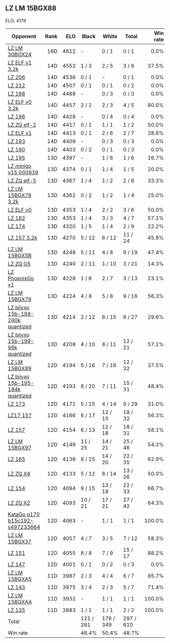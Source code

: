 ## LZ LM 15BGX88 ##

ELO: 4179

Opponent | Rank | ELO | Black | White | Total | Win rate
---------|-----:|----:|-------|-------|-------|-------:
[LZ LM 30BOX24](LZ%20LM%2030BOX24.md) | 16D | 4812 | - | 0 / 1 | 0 / 1 | 0.0%
[LZ ELF v1 3.2k](LZ%20ELF%20v1%203.2k.md) | 14D | 4552 | 1 / 3 | 2 / 5 | 3 / 8 | 37.5%
[LZ 206](LZ%20206.md) | 14D | 4536 | 0 / 1 | - | 0 / 1 | 0.0%
[LZ 212](LZ%20212.md) | 14D | 4507 | 0 / 1 | 0 / 1 | 0 / 2 | 0.0%
[LZ 198](LZ%20198.md) | 14D | 4488 | - | 0 / 3 | 0 / 3 | 0.0%
[LZ ELF v0 3.2k](LZ%20ELF%20v0%203.2k.md) | 14D | 4457 | 2 / 2 | 2 / 3 | 4 / 5 | 80.0%
[LZ 196](LZ%20196.md) | 14D | 4428 | - | 0 / 4 | 0 / 4 | 0.0%
[LZ ZQ elf-2](LZ%20ZQ%20elf-2.md) | 14D | 4417 | 0 / 1 | 1 / 1 | 1 / 2 | 50.0%
[LZ ELF v1](LZ%20ELF%20v1.md) | 14D | 4413 | 0 / 1 | 2 / 6 | 2 / 7 | 28.6%
[LZ 193](LZ%20193.md) | 14D | 4409 | - | 0 / 3 | 0 / 3 | 0.0%
[LZ 190](LZ%20190.md) | 14D | 4403 | 0 / 2 | 0 / 1 | 0 / 3 | 0.0%
[LZ 195](LZ%20195.md) | 13D | 4397 | - | 1 / 6 | 1 / 6 | 16.7%
[LZ minigo v15 000939](LZ%20minigo%20v15%20000939.md) | 13D | 4374 | 0 / 1 | 1 / 4 | 1 / 5 | 20.0%
[LZ ZQ elf-5](LZ%20ZQ%20elf-5.md) | 13D | 4367 | 1 / 4 | 1 / 2 | 2 / 6 | 33.3%
[LZ LM 15BGX78 3.2k](LZ%20LM%2015BGX78%203.2k.md) | 13D | 4362 | 0 / 2 | 1 / 2 | 1 / 4 | 25.0%
[LZ ELF v0](LZ%20ELF%20v0.md) | 13D | 4353 | 1 / 4 | 2 / 2 | 3 / 6 | 50.0%
[LZ 182](LZ%20182.md) | 13D | 4353 | 1 / 4 | 3 / 3 | 4 / 7 | 57.1%
[LZ 174](LZ%20174.md) | 13D | 4320 | 1 / 5 | 1 / 4 | 2 / 9 | 22.2%
[LZ 157 3.2k](LZ%20157%203.2k.md) | 13D | 4270 | 5 / 12 | 6 / 12 | 11 / 24 | 45.8%
[LZ LM 15BGX5B](LZ%20LM%2015BGX5B.md) | 13D | 4248 | 5 / 11 | 4 / 8 | 9 / 19 | 47.4%
[LZ ZQ G5](LZ%20ZQ%20G5.md) | 13D | 4240 | 2 / 11 | 1 / 10 | 3 / 21 | 14.3%
[LZ PhoenixGo v1](LZ%20PhoenixGo%20v1.md) | 13D | 4228 | 1 / 6 | 2 / 7 | 3 / 13 | 23.1%
[LZ LM 15BGX78](LZ%20LM%2015BGX78.md) | 13D | 4224 | 4 / 8 | 5 / 8 | 9 / 16 | 56.3%
[LZ bjiyxo 15b-199-240k quantized](LZ%20bjiyxo%2015b-199-240k%20quantized.md) | 13D | 4214 | 2 / 12 | 6 / 15 | 8 / 27 | 29.6%
[LZ bjiyxo 15b-199-96k quantized](LZ%20bjiyxo%2015b-199-96k%20quantized.md) | 13D | 4209 | 4 / 10 | 8 / 11 | 12 / 21 | 57.1%
[LZ LM 15BGX89](LZ%20LM%2015BGX89.md) | 12D | 4194 | 5 / 16 | 7 / 16 | 12 / 32 | 37.5%
[LZ bjiyxo 15b-195-184k quantized](LZ%20bjiyxo%2015b-195-184k%20quantized.md) | 12D | 4193 | 8 / 20 | 7 / 11 | 15 / 31 | 48.4%
[LZ 173](LZ%20173.md) | 12D | 4171 | 5 / 15 | 4 / 14 | 9 / 29 | 31.0%
[LZ17 157](LZ17%20157.md) | 12D | 4166 | 6 / 17 | 12 / 15 | 18 / 32 | 56.3%
[LZ 157](LZ%20157.md) | 12D | 4154 | 6 / 13 | 12 / 18 | 18 / 31 | 58.1%
[LZ LM 15BGX97](LZ%20LM%2015BGX97.md) | 12D | 4149 | 11 / 25 | 14 / 21 | 25 / 46 | 54.3%
[LZ 165](LZ%20165.md) | 12D | 4136 | 8 / 15 | 14 / 20 | 22 / 35 | 62.9%
[LZ ZQ X4](LZ%20ZQ%20X4.md) | 12D | 4133 | 5 / 12 | 8 / 14 | 13 / 26 | 50.0%
[LZ 154](LZ%20154.md) | 12D | 4094 | 9 / 15 | 13 / 18 | 22 / 33 | 66.7%
[LZ ZQ X2](LZ%20ZQ%20X2.md) | 12D | 4093 | 10 / 21 | 17 / 21 | 27 / 42 | 64.3%
[KataGo g170 b15c192-s497233664](KataGo%20g170%20b15c192-s497233664.md) | 12D | 4063 | - | 1 / 1 | 1 / 1 | 100.0%
[LZ LM 15BGX37](LZ%20LM%2015BGX37.md) | 12D | 4057 | 4 / 7 | 3 / 5 | 7 / 12 | 58.3%
[LZ 151](LZ%20151.md) | 12D | 4055 | 8 / 8 | 7 / 9 | 15 / 17 | 88.2%
[LZ 147](LZ%20147.md) | 12D | 4001 | 0 / 1 | 0 / 2 | 0 / 3 | 0.0%
[LZ LM 15BGXA5](LZ%20LM%2015BGXA5.md) | 11D | 3987 | 2 / 3 | 4 / 4 | 6 / 7 | 85.7%
[LZ 143](LZ%20143.md) | 11D | 3975 | 3 / 4 | 2 / 3 | 5 / 7 | 71.4%
[LZ LM 15BGXAA](LZ%20LM%2015BGXAA.md) | 11D | 3932 | - | 1 / 1 | 1 / 1 | 100.0%
[LZ 135](LZ%20135.md) | 11D | 3883 | 1 / 1 | 1 / 1 | 2 / 2 | 100.0%
Total | | | 121 / 261 | 176 / 349 | 297 / 610 | 
Win rate| | | 46.4% | 50.4% | 48.7% | 
